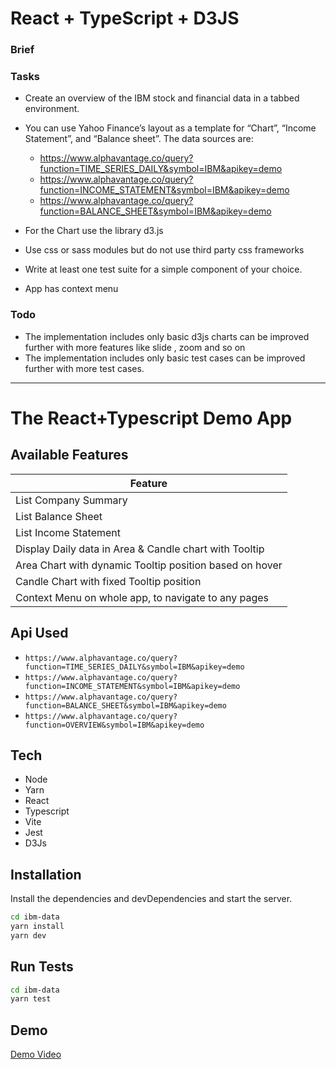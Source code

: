 # React + TypeScript + D3JS
### Brief


### Tasks
- Create an overview of the IBM stock and financial data in a tabbed environment.

- You can use Yahoo Finance’s layout as a template for “Chart”, “Income Statement”, and “Balance sheet”. The data sources are:

  - https://www.alphavantage.co/query?function=TIME_SERIES_DAILY&symbol=IBM&apikey=demo
  - https://www.alphavantage.co/query?function=INCOME_STATEMENT&symbol=IBM&apikey=demo
  - https://www.alphavantage.co/query?function=BALANCE_SHEET&symbol=IBM&apikey=demo

- For the Chart use the library d3.js
- Use css or sass modules but do not use third party css frameworks
- Write at least one test suite for a simple component of your choice.
- App has context menu

### Todo
- The implementation includes only basic d3js charts can be improved further with more features like slide , zoom and so on
- The implementation includes only basic test cases can be improved further with more test cases.

--------------------------------------------------------------------------------------------------------------------------------------------------------
# The React+Typescript Demo App


## Available Features

| Feature                                                   |
|-----------------------------------------------------------|
| List Company Summary                                      |
| List Balance Sheet                                        |
| List Income Statement                                     |
| Display Daily data in Area & Candle chart with Tooltip    |
| Area Chart with dynamic Tooltip   position based on hover |
| Candle Chart with fixed Tooltip position                  |
| Context Menu on whole app, to navigate to any pages       |


## Api Used
-  `https://www.alphavantage.co/query?function=TIME_SERIES_DAILY&symbol=IBM&apikey=demo`
-  `https://www.alphavantage.co/query?function=INCOME_STATEMENT&symbol=IBM&apikey=demo`
-  `https://www.alphavantage.co/query?function=BALANCE_SHEET&symbol=IBM&apikey=demo`
-  `https://www.alphavantage.co/query?function=OVERVIEW&symbol=IBM&apikey=demo`

## Tech

- Node
- Yarn 
- React 
- Typescript 
- Vite
- Jest 
- D3Js

## Installation

Install the dependencies and devDependencies and start the server.

```sh
cd ibm-data
yarn install
yarn dev
```


## Run Tests
```sh
cd ibm-data
yarn test
```

## Demo
[Demo Video](./DemoVideo/DemoVideo.mp4)

